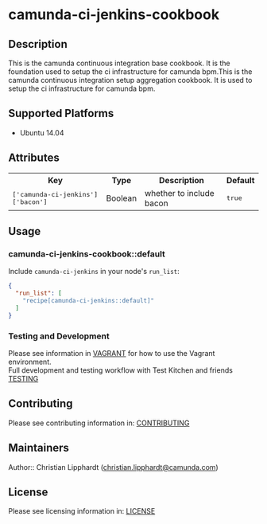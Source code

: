 # camunda-ci-jenkins-cookbook

## Description

This is the camunda continuous integration base cookbook. It is the foundation used to setup the ci infrastructure for camunda bpm.This is the camunda continuous integration setup aggregation cookbook. It is used to setup the ci infrastructure for camunda bpm.


## Supported Platforms

* Ubuntu 14.04


## Attributes

<table>
  <tr>
    <th>Key</th>
    <th>Type</th>
    <th>Description</th>
    <th>Default</th>
  </tr>
  <tr>
    <td><tt>['camunda-ci-jenkins']['bacon']</tt></td>
    <td>Boolean</td>
    <td>whether to include bacon</td>
    <td><tt>true</tt></td>
  </tr>
</table>


## Usage

### camunda-ci-jenkins-cookbook::default

Include `camunda-ci-jenkins` in your node's `run_list`:

```json
{
  "run_list": [
    "recipe[camunda-ci-jenkins::default]"
  ]
}
```

### Testing and Development

Please see information in [VAGRANT](VAGRANT.md) for how to use the Vagrant environment.  
Full development and testing workflow with Test Kitchen and friends [TESTING](TESTING.md)


## Contributing

Please see contributing information in: [CONTRIBUTING](CONTRIBUTING.md)


## Maintainers

Author:: Christian Lipphardt (<christian.lipphardt@camunda.com>)


## License

Please see licensing information in: [LICENSE](LICENSE)

